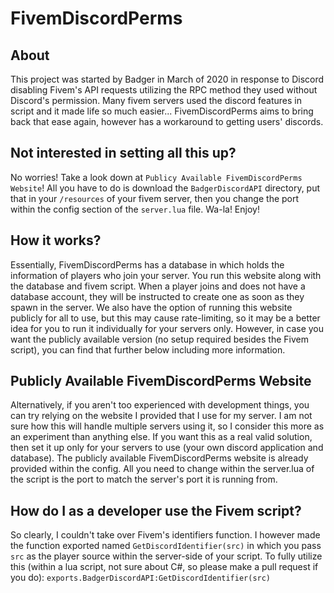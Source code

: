 # FivemDiscordPerms
## About
This project was started by Badger in March of 2020 in response to Discord disabling 
Fivem's API requests utilizing the RPC method they used without Discord's permission.
Many fivem servers used the discord features in script and it made life so much 
easier... FivemDiscordPerms aims to bring back that ease again, however has
a workaround to getting users' discords.

## Not interested in setting all this up?
No worries! Take a look down at `Publicy Available FivemDiscordPerms Website`! All
you have to do is download the `BadgerDiscordAPI` directory, put that in your
`/resources` of your fivem server, then you change the port within the config section
of the `server.lua` file. Wa-la! Enjoy!

## How it works?
Essentially, FivemDiscordPerms has a database in which holds the information of players
who join your server. You run this website along with the database and fivem script.
When a player joins and does not have a database account, they will be instructed
to create one as soon as they spawn in the server. We also have the option of running
this website publicly for all to use, but this may cause rate-limiting, so it may be
a better idea for you to run it individually for your servers only. However, in case
you want the publicly available version (no setup required besides the Fivem script),
you can find that further below including more information.

## Publicly Available FivemDiscordPerms Website
Alternatively, if you aren't too experienced with development things, you can try
relying on the website I provided that I use for my server. I am not sure how this
will handle multiple servers using it, so I consider this more as an experiment
than anything else. If you want this as a real valid solution, then set it up only
for your servers to use (your own discord application and database). The publicly
available FivemDiscordPerms website is already provided within the config. All you
need to change within the server.lua of the script is the port to match the server's
port it is running from.


## How do I as a developer use the Fivem script?
So clearly, I couldn't take over Fivem's identifiers function. I however made the
function exported named `GetDiscordIdentifier(src)` in which you pass `src` as the
player source within the server-side of your script. To fully utilize this 
(within a lua script, not sure about C#, so please make a pull request if you do):
`exports.BadgerDiscordAPI:GetDiscordIdentifier(src)`